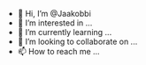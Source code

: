 - 👋 Hi, I’m @Jaakobbi
- 👀 I’m interested in ...
- 🌱 I’m currently learning ...
- 💞️ I’m looking to collaborate on ...
- 📫 How to reach me ...

<!---
Jaakobbi/Jaakobbi is a ✨ special ✨ repository because its `README.md` (this file) appears on your GitHub profile.
You can click the Preview link to take a look at your changes.
--->
